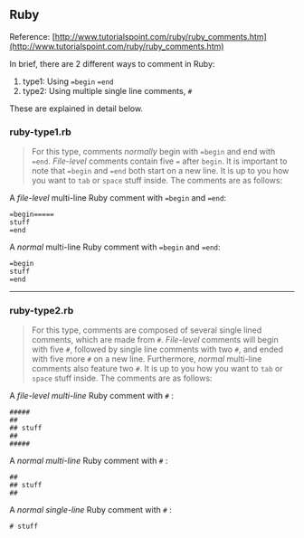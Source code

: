 ## Ruby
Reference: [http://www.tutorialspoint.com/ruby/ruby_comments.htm](http://www.tutorialspoint.com/ruby/ruby_comments.htm)

In brief, there are 2 different ways to comment in Ruby:

1. type1: Using `=begin` `=end`
2. type2: Using multiple single line comments, `#`

These are explained in detail below.

### ruby-type1.rb
> For this type, comments *normally* begin with `=begin` and end with `=end`. *File-level* comments contain five `=` after `begin`. It is important to note that `=begin` and `=end` both start on a new line. It is up to you how you want to `tab` or `space` stuff inside. The comments are as follows:

A *file-level* multi-line Ruby comment with `=begin` and `=end`:

	=begin=====
	stuff
	=end

A *normal* multi-line Ruby comment with `=begin` and `=end`:

	=begin
	stuff
	=end

----------------------------------
### ruby-type2.rb
> For this type, comments are composed of several single lined comments, which are made from `#`. *File-level* comments will begin with five `#`, followed by  single line comments with two `#`, and ended with five more `#` on a new line. Furthermore, *normal* multi-line comments also feature two `#`. It is up to you how you want to `tab` or `space` stuff inside. The comments are as follows:


A *file-level multi-line* Ruby comment with `#` :

	#####
	##
	## stuff
	##
	#####

A *normal multi-line* Ruby comment with `#` :
	
	##
	## stuff
	##

A *normal single-line* Ruby comment with `#` :

	# stuff
